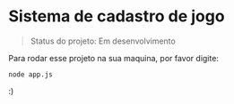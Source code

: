 <h1>Sistema de cadastro de jogo </h1>

> Status do projeto: Em desenvolvimento

Para rodar esse projeto na sua maquina, por favor digite:

```
node app.js
```
:)